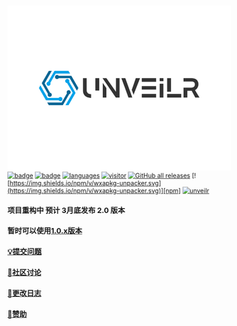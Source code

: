 ![logo](./images/logo.svg)<br>
[![badge](https://img.shields.io/badge/r3x5ur-unveilr-red)][repo]
[![badge](https://img.shields.io/github/license/r3x5ur/unveilr)][repo]
[![languages](https://img.shields.io/github/languages/top/r3x5ur/unveilr)][repo]
[![visitor](https://visitor-badge.glitch.me/badge?page_id=https://github.com/r3x5ur/wxapkg-unpacker)][repo]
[![GitHub all releases](https://img.shields.io/github/downloads/r3x5ur/unveilr/total)][release]
[![https://img.shields.io/npm/v/wxapkg-unpacker.svg](https://img.shields.io/npm/v/wxapkg-unpacker.svg)][npm]
[![unveilr](https://img.shields.io/npm/dt/wxapkg-unpacker.svg)][npm]
### 项目重构中 预计 3月底发布 2.0 版本
### 暂时可以使用[1.0.x版本](https://github.com/r3x5ur/unveilr/releases/tag/v1.0.2)
### [:bulb:提交问题](https://github.com/r3x5ur/wxapkg-unpacker/issues) 
### [:triangular_flag_on_post:社区讨论](https://github.com/r3x5ur/unveilr/discussions)
### [:memo:更改日志](https://github.com/r3x5ur/wxapkg-unpacker/blob/master/CHANGELOG.md) 
### [:money_with_wings:赞助](https://github.com/r3x5ur/wxapkg-unpacker/blob/master/CONTRIBUTING.md) 


[repo]:https://github.com/r3x5ur/unveilr
[npm]:https://www.npmjs.com/package/wxapkg-unpacker
[release]:https://github.com/r3x5ur/unveilr/releases
